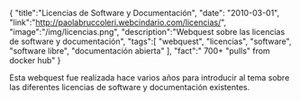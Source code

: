 {
    "title":"Licencias de Software y Documentación",
    "date": "2010-03-01",
    "link":"http://paolabruccoleri.webcindario.com/licencias/",
    "image":"/img/licencias.png",
    "description":"Webquest sobre las licencias de software y documentación",
    "tags":[
          "webquest",
          "licencias",
          "software",
          "software libre",
          "documentación abierta"
        ],
    "fact":" 700+ \"pulls\" from docker hub"
}


Esta webquest fue realizada hace varios años para introducir al tema sobre las diferentes licencias de software y documentación existentes.
